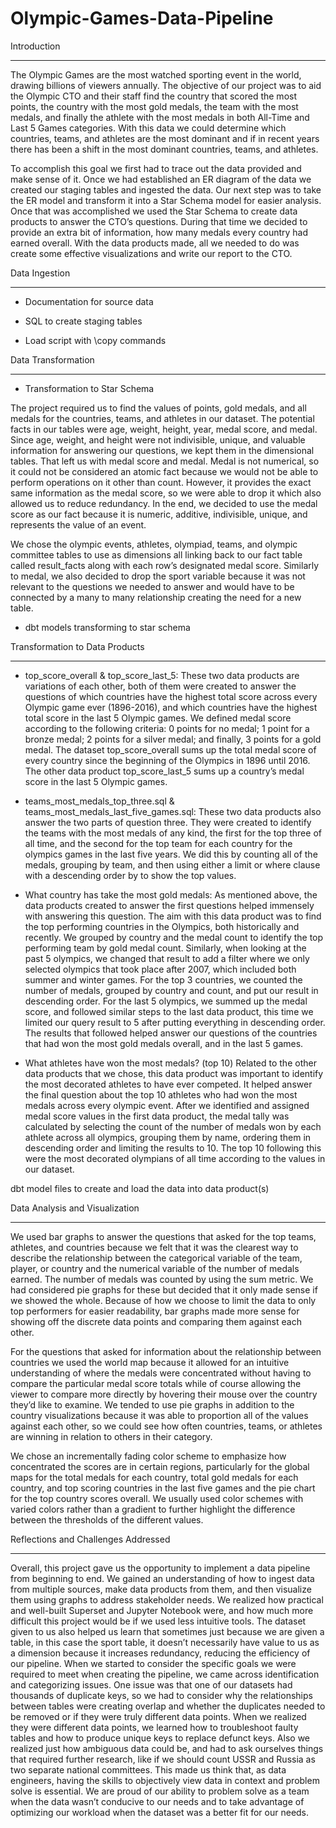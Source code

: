 # Olympic-Games-Data-Pipeline

Introduction
__________________________________________________________________

The Olympic Games are the most watched sporting event in the world, drawing billions of viewers annually. The objective of our project was to aid the Olympic CTO and their staff find the country that scored the most points, the country with the most gold medals, the team with the most medals, and finally the athlete with the most medals in both All-Time and Last 5 Games categories. With this data we could determine which countries, teams, and athletes are the most dominant and if in recent years there has been a shift in the most dominant countries, teams, and athletes.
  
To accomplish this goal we first had to trace out the data provided and make sense of it. Once we had established an ER diagram of the data we created our staging tables and ingested the data. Our next step was to take the ER model and transform it into a Star Schema model for easier analysis. Once that was accomplished we used the Star Schema to create data products to answer the CTO’s questions. During that time we decided to provide an extra bit of information, how many medals every country had earned overall. With the data products made, all we needed to do was create some effective visualizations and write our report to the CTO.

Data Ingestion
__________________________________________________________________

- Documentation for source data

- SQL to create staging tables

- Load script with \copy commands


Data Transformation
__________________________________________________________________

- Transformation to Star Schema

The project required us to find the values of points, gold medals, and all medals for the countries, teams, and athletes in our dataset. The potential facts in our tables were age, weight, height, year, medal score, and medal. Since age, weight, and height were not indivisible, unique, and valuable information for answering our questions, we kept them in the dimensional tables. That left us with medal score and medal. Medal is not numerical, so it could not be considered an atomic fact because we would not be able to perform operations on it other than count. However, it provides the exact same information as the medal score, so we were able to drop it which also allowed us to reduce redundancy. In the end, we decided to use the medal score as our fact because it is numeric, additive, indivisible, unique, and represents the value of an event.

We chose the olympic events, athletes, olympiad, teams, and olympic committee tables to use as dimensions all linking back to our fact table called result_facts along with each row’s designated medal score. Similarly to medal, we also decided to drop the sport variable because it was not relevant to the questions we needed to answer and would have to be connected by a many to many relationship creating the need for a new table. 

- dbt models transforming to star schema

Transformation to Data Products
__________________________________________________________________

- top_score_overall & top_score_last_5: These two data products are variations of each other, both of them were created to answer the questions of which countries have the highest total score across every Olympic game ever (1896-2016), and which countries have the highest total score in the last 5 Olympic games. We defined medal score according to the following criteria: 0 points for no medal; 1 point for a bronze medal; 2 points for a silver medal; and finally, 3 points for a gold medal. The dataset top_score_overall sums up the total medal score of every country since the beginning of the Olympics in 1896 until 2016. The other data product top_score_last_5 sums up a country’s medal score in the last 5 Olympic games. 

- teams_most_medals_top_three.sql & teams_most_medals_last_five_games.sql: These two data products also answer the two parts of question three. They were created to identify the teams with the most medals of any kind, the first for the top three of all time, and the second for the top team for each country for the olympics games in the last five years. We did this by counting all of the medals, grouping by team, and then using either a limit or where clause with a descending order by to show the top values. 

- What country has take the most gold medals: As mentioned above, the data products created to answer the first questions helped immensely with answering this question. The aim with this data product was to find the top performing countries in the Olympics, both historically and recently. We grouped by country and the medal count to identify the top performing team by gold medal count. Similarly, when looking at the past 5 olympics, we changed that result to add a filter where we only selected olympics that took place after 2007, which included both summer and winter games. For the top 3 countries, we counted the number of medals, grouped by country and count, and put our result in descending order. For the last 5 olympics, we summed up the medal score, and followed similar steps to the last data product, this time we limited our query result to 5 after putting everything in descending order. The results that followed helped answer our questions of the countries that had won the most gold medals overall, and in the last 5 games.

- What athletes have won the most medals? (top 10) Related to the other data products that we chose, this data product was important to identify the most decorated athletes to have ever competed. It helped answer the final question about the top 10 athletes who had won the most medals across every olympic event. After we identified and assigned medal score values in the first data product, the medal tally was calculated by selecting the count of the number of medals won by each athlete across all olympics, grouping them by name, ordering them in descending order and limiting the results to 10. The top 10 following this were the most decorated olympians of all time according to the values in our dataset.

dbt model files to create and load the data into data product(s)


Data Analysis and Visualization
__________________________________________________________________

We used bar graphs to answer the questions that asked for the top teams, athletes, and countries because we felt that it was the clearest way to describe the relationship between the categorical variable of the team, player, or country and the numerical variable of the number of medals earned. The number of medals was counted by using the sum metric. We had considered pie graphs for these but decided that it only made sense if we showed the whole. Because of how we choose to limit the data to only top performers for easier readability, bar graphs made more sense for showing off the discrete data points and comparing them against each other. 

For the questions that asked for information about the relationship between countries we used the world map because it allowed for an intuitive understanding of where the medals were concentrated without having to compare the particular medal score totals while of course allowing the viewer to compare more directly by hovering their mouse over the country they’d like to examine. 
We tended to use pie graphs in addition to the country visualizations because it was able to proportion all of the values against each other, so we could see how often countries, teams, or athletes are winning in relation to others in their category. 

We chose an incrementally fading color scheme to emphasize how concentrated the scores are in certain regions, particularly for the global maps for the total medals for each country, total gold medals for each country, and top scoring countries in the last five games and the pie chart for the top country scores overall. We usually used color schemes with varied colors rather than a gradient to further highlight the difference between the thresholds of the different values.


Reflections and Challenges Addressed
__________________________________________________________________

Overall, this project gave us the opportunity to implement a data pipeline from beginning to end. We gained an understanding of how to ingest data from multiple sources, make data products from them, and then visualize them using graphs to address stakeholder needs. We realized how practical and well-built Superset and Jupyter Notebook were, and how much more difficult this project would be if we used less intuitive tools. The dataset given to us also helped us learn that sometimes just because we are given a table, in this case the sport table, it doesn’t necessarily have value to us as a dimension because it increases redundancy, reducing the efficiency of our pipeline. When we started to consider the specific goals we were required to meet when creating the pipeline, we came across identification and categorizing issues. One issue was that one of our datasets had thousands of duplicate keys, so we had to consider why the relationships between tables were creating overlap and whether the duplicates needed to be removed or if they were truly different data points. When we realized they were different data points, we learned how to troubleshoot faulty tables and how to produce unique keys to replace defunct keys. Also we realized just how ambiguous data could be, and had to ask ourselves things that required further research, like if we should count USSR and Russia as two separate national committees. This made us think that, as data engineers, having the skills to objectively view data in context and problem solve is essential. We are proud of our ability to problem solve as a team when the data wasn’t conducive to our needs and to take advantage of optimizing our workload when the dataset was a better fit for our needs.

